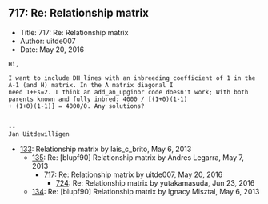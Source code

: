 ## 717: Re: Relationship matrix

- Title: 717: Re: Relationship matrix
- Author: uitde007
- Date: May 20, 2016

```
Hi, 

I want to include DH lines with an inbreeding coefficient of 1 in the A-1 (and H) matrix. In the A matrix diagonal I
need 1+Fs=2. I think an add_an_upginbr code doesn't work; With both parents known and fully inbred: 4000 / [(1+0)(1-1)
+ (1+0)(1-1)] = 4000/0. Any solutions?


--
Jan Uitdewilligen
```

- [133](0133.md): Relationship matrix by lais_c_brito, May 6, 2013
    - [135](0135.md): Re: [blupf90] Relationship matrix by Andres Legarra, May 7, 2013
        - [717](0717.md): Re: Relationship matrix by uitde007, May 20, 2016
            - [724](0724.md): Re: Relationship matrix by yutakamasuda, Jun 23, 2016
    - [134](0134.md): Re: [blupf90] Relationship matrix by Ignacy Misztal, May 6, 2013
